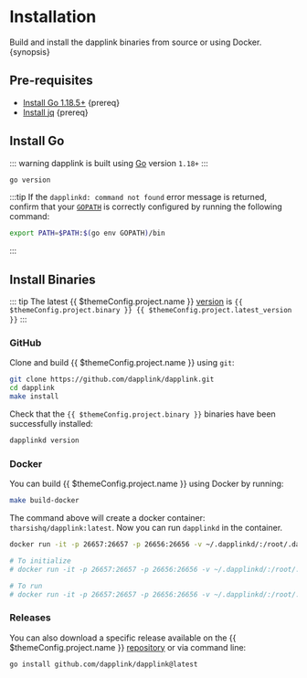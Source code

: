 <!--
order: 1
-->

# Installation

Build and install the dapplink binaries from source or using Docker. {synopsis}

## Pre-requisites

- [Install Go 1.18.5+](https://golang.org/dl/) {prereq}
- [Install jq](https://stedolan.github.io/jq/download/) {prereq}

## Install Go

::: warning
dapplink is built using [Go](https://golang.org/dl/) version `1.18+`
:::

```bash
go version
```

:::tip
If the `dapplinkd: command not found` error message is returned, confirm that your [`GOPATH`](https://golang.org/doc/gopath_code#GOPATH) is correctly configured by running the following command:

```bash
export PATH=$PATH:$(go env GOPATH)/bin
```

:::

## Install Binaries

::: tip
The latest {{ $themeConfig.project.name }} [version](https://github.com/dapplink/dapplink/releases) is `{{ $themeConfig.project.binary }} {{ $themeConfig.project.latest_version }}`
:::

### GitHub

Clone and build {{ $themeConfig.project.name }} using `git`:

```bash
git clone https://github.com/dapplink/dapplink.git
cd dapplink
make install
```

Check that the `{{ $themeConfig.project.binary }}` binaries have been successfully installed:

```bash
dapplinkd version
```

### Docker

You can build {{ $themeConfig.project.name }} using Docker by running:

```bash
make build-docker
```

The command above will create a docker container: `tharsishq/dapplink:latest`. Now you can run `dapplinkd` in the container.

```bash
docker run -it -p 26657:26657 -p 26656:26656 -v ~/.dapplinkd/:/root/.dapplinkd tharsishq/dapplink:latest dapplinkd version

# To initialize
# docker run -it -p 26657:26657 -p 26656:26656 -v ~/.dapplinkd/:/root/.dapplinkd tharsishq/dapplink:latest dapplinkd init test-chain --chain-id test_9000-2

# To run
# docker run -it -p 26657:26657 -p 26656:26656 -v ~/.dapplinkd/:/root/.dapplinkd tharsishq/dapplink:latest dapplinkd start
```

### Releases

You can also download a specific release available on the {{ $themeConfig.project.name }} [repository](https://github.com/dapplink/dapplink/releases) or via command line:

```bash
go install github.com/dapplink/dapplink@latest
```
